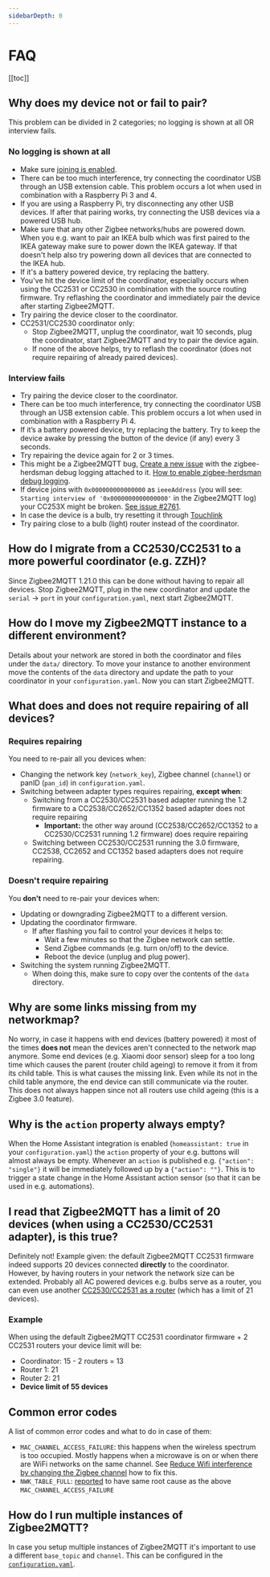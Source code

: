 ```yaml
---
sidebarDepth: 0
---
```


# FAQ

[[toc]]


## Why does my device not or fail to pair?
This problem can be divided in 2 categories; no logging is shown at all OR interview fails.

### No logging is shown at all
- Make sure [joining is enabled](../usage/pairing_devices.md).
- There can be too much interference, try connecting the coordinator USB through an USB extension cable. This problem occurs a lot when used in combination with a Raspberry Pi 3 and 4.
- If you are using a Raspberry Pi, try disconnecting any other USB devices. If after that pairing works, try connecting the USB devices via a powered USB hub.
- Make sure that any other Zigbee networks/hubs are powered down. When you e.g. want to pair an IKEA bulb which was first paired to the IKEA gateway make sure to power down the IKEA gateway. If that doesn't help also try powering down all devices that are connected to the IKEA hub.
- If it's a battery powered device, try replacing the battery.
- You've hit the device limit of the coordinator, especially occurs when using the CC2531 or CC2530 in combination with the source routing firmware. Try reflashing the coordinator and immediately pair the device after starting Zigbee2MQTT.
- Try pairing the device closer to the coordinator.
- CC2531/CC2530 coordinator only:
  - Stop Zigbee2MQTT, unplug the coordinator, wait 10 seconds, plug the coordinator, start Zigbee2MQTT and try to pair the device again.
  - If none of the above helps, try to reflash the coordinator (does not require repairing of already paired devices).

### Interview fails
- Try pairing the device closer to the coordinator.
- There can be too much interference, try connecting the coordinator USB through an USB extension cable. This problem occurs a lot when used in combination with a Raspberry Pi 4.
- If it’s a battery powered device, try replacing the battery. Try to keep the device awake by pressing the button of the device (if any) every 3 seconds.
- Try repairing the device again for 2 or 3 times.
- This might be a Zigbee2MQTT bug, [Create a new issue](https://github.com/Koenkk/zigbee2mqtt/issues/new) with the zigbee-herdsman debug logging attached to it. [How to enable zigbee-herdsman debug logging](../usage/debug.md#zigbee-herdsman-debug-logging).
- If device joins with `0x000000000000000` as `ieeeAddress` (you will see: `Starting interview of '0x0000000000000000'` in the Zigbee2MQTT log) your CC253X might be broken. [See issue #2761](https://github.com/Koenkk/zigbee2mqtt/issues/2761).
- In case the device is a bulb, try resetting it through [Touchlink](../usage/touchlink.md)
- Try pairing close to a bulb (light) router instead of the coordinator.

## How do I migrate from a CC2530/CC2531 to a more powerful coordinator (e.g. ZZH)?
Since Zigbee2MQTT 1.21.0 this can be done without having to repair all devices.
Stop Zigbee2MQTT, plug in the new coordinator and update the `serial` -> `port`  in your `configuration.yaml`, next start Zigbee2MQTT.

## How do I move my Zigbee2MQTT instance to a different environment?
Details about your network are stored in both the coordinator and files under the `data/` directory. To move your instance to another environment move the contents of the `data` directory and update the path to your coordinator in your `configuration.yaml`. Now you can start Zigbee2MQTT.

## What does and does not require repairing of all devices?
### Requires repairing
You need to re-pair all you devices when:
- Changing the network key (`network_key`), Zigbee channel (`channel`) or panID (`pan_id`)  in `configuration.yaml`.
- Switching between adapter types requires repairing, **except when**:
  - Switching from a CC2530/CC2531 based adapter running the 1.2 firmware to a CC2538/CC2652/CC1352 based adapter does not require repairing
    - **Important:** the other way around (CC2538/CC2652/CC1352 to a CC2530/CC2531 running 1.2 firmware) does require repairing
  - Switching between CC2530/CC2531 running the 3.0 firmware, CC2538, CC2652 and CC1352 based adapters does not require repairing.

### Doesn't require repairing
You **don't** need to re-pair your devices when:
- Updating or downgrading Zigbee2MQTT to a different version.
- Updating the coordinator firmware.
  - If after flashing you fail to control your devices it helps to:
    - Wait a few minutes so that the Zigbee network can settle.
    - Send Zigbee commands (e.g. turn on/off) to the device.
    - Reboot the device (unplug and plug power).
- Switching the system running Zigbee2MQTT.
    - When doing this, make sure to copy over the contents of the `data` directory.

## Why are some links missing from my networkmap?
No worry, in case it happens with end devices (battery powered) it most of the times **does not** mean the devices aren't connected to the network map anymore.
Some end devices (e.g. Xiaomi door sensor) sleep for a too long time which causes the parent (router child ageing) to remove it from it from its child table. This is what causes the missing link. Even while its not in the child table anymore, the end device can still communicate via the router. This does not always happen since not all routers use child ageing (this is a Zigbee 3.0 feature).

## Why is the `action` property always empty?
When the Home Assistant integration is enabled (`homeassistant: true` in your `configuration.yaml`) the `action` property of your e.g. buttons will almost always be empty. Whenever an `action` is published e.g. `{"action": "single"}` it will be immediately followed up by a `{"action": ""}`. This is to trigger a state change in the Home Assistant action sensor (so that it can be used in e.g. automations).

## I read that Zigbee2MQTT has a limit of 20 devices (when using a CC2530/CC2531 adapter), is this true?
Definitely not! Example given: the default Zigbee2MQTT CC2531 firmware indeed supports 20 devices connected **directly** to the coordinator. However, by having routers in your network the network size can be extended. Probably all AC powered devices e.g. bulbs serve as a router, you can even use another [CC2530/CC2531 as a router](../../advanced/zigbee/05_create_a_cc2530_router.md) (which has a limit of 21 devices).

### Example
When using the default Zigbee2MQTT CC2531 coordinator firmware + 2 CC2531 routers your device limit will be:
- Coordinator: 15 - 2 routers = 13
- Router 1: 21
- Router 2: 21
- **Device limit of 55 devices**

## Common error codes
A list of common error codes and what to do in case of them:
- `MAC_CHANNEL_ACCESS_FAILURE`: this happens when the wireless spectrum is too occupied. Mostly happens when a microwave is on or when there are WiFi networks on the same channel. See [Reduce Wifi interference by changing the Zigbee channel](../../advanced/zigbee/02_improve_network_range_and_stability.md#reduce-wifi-interference-by-changing-the-zigbee-channel) how to fix this.
- `NWK_TABLE_FULL`: [reported](https://github.com/Koenkk/zigbee2mqtt/issues/4964#issuecomment-757022560) to have same root cause as the above `MAC_CHANNEL_ACCESS_FAILURE`

## How do I run multiple instances of Zigbee2MQTT?
In case you setup multiple instances of Zigbee2MQTT it's important to use a different `base_topic` and `channel`. This can be configured in the [`configuration.yaml`](../configuration/README.md).
